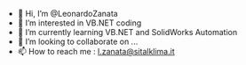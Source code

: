 - 👋 Hi, I’m @LeonardoZanata
- 👀 I’m interested in VB.NET coding
- 🌱 I’m currently learning VB.NET and SolidWorks Automation
- 💞️ I’m looking to collaborate on ...
- 📫 How to reach me : l.zanata@sitalklima.it

<!---
LeonardoZanata/LeonardoZanata is a ✨ special ✨ repository because its `README.md` (this file) appears on your GitHub profile.
You can click the Preview link to take a look at your changes.
--->
